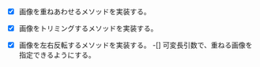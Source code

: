 -[x] 画像を重ねあわせるメソッドを実装する。
-[x] 画像をトリミングするメソッドを実装する。
-[x] 画像を左右反転するメソッドを実装する。
-[] 可変長引数で、重ねる画像を指定できるようにする。

